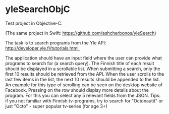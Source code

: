 # yleSearchObjC


Test project in Objective-C.

(The same project in Swift: https://github.com/ashcherbonos/yleSearch)

The task is to search programs from the Yle API:  http://developer.yle.fi/tutorials.html 

The application should have an input field where the user can provide what programs to search for (a search query).
The Finnish title of each result should be displayed in a scrollable list.
When submitting a search, only the first 10 results should be retrieved from the API.
When the user scrolls to the last few items in the list, the next 10 results should be appended to the list. An example for this type of scrolling can be seen on the desktop website of Facebook.
Pressing on the row should display more details about the program. For this you can select any 5 relevant fields from the JSON.
Tips: if you not familiar with Finnish tv-programs, try to search for "Octonautit" or just "Octo" - super popular tv-series (for age 3+)
